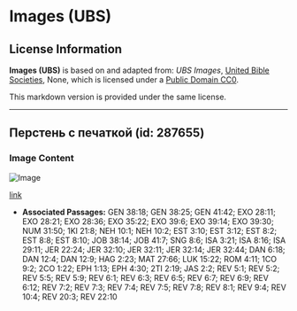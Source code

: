 # Images (UBS)

## License Information

**Images (UBS)** is based on and adapted from: _UBS Images_, [United Bible Societies](https://unitedbiblesocieties.org/), None, which is licensed under a [Public Domain CC0](https://creativecommons.org/public-domain/cc0/).

This markdown version is provided under the same license.



--------------------------------

## Перстень с печаткой (id: 287655)

### Image Content

![Image](https://cdn.aquifer.bible/aquifer-content/resources/Media/WEB-0529_signet_ring.jpg)

[link](https://cdn.aquifer.bible/aquifer-content/resources/Media/WEB-0529_signet_ring.jpg)

* **Associated Passages:** GEN 38:18; GEN 38:25; GEN 41:42; EXO 28:11; EXO 28:21; EXO 28:36; EXO 35:22; EXO 39:6; EXO 39:14; EXO 39:30; NUM 31:50; 1KI 21:8; NEH 10:1; NEH 10:2; EST 3:10; EST 3:12; EST 8:2; EST 8:8; EST 8:10; JOB 38:14; JOB 41:7; SNG 8:6; ISA 3:21; ISA 8:16; ISA 29:11; JER 22:24; JER 32:10; JER 32:11; JER 32:14; JER 32:44; DAN 6:18; DAN 12:4; DAN 12:9; HAG 2:23; MAT 27:66; LUK 15:22; ROM 4:11; 1CO 9:2; 2CO 1:22; EPH 1:13; EPH 4:30; 2TI 2:19; JAS 2:2; REV 5:1; REV 5:2; REV 5:5; REV 5:9; REV 6:1; REV 6:3; REV 6:5; REV 6:7; REV 6:9; REV 6:12; REV 7:2; REV 7:3; REV 7:4; REV 7:5; REV 7:8; REV 8:1; REV 9:4; REV 10:4; REV 20:3; REV 22:10

